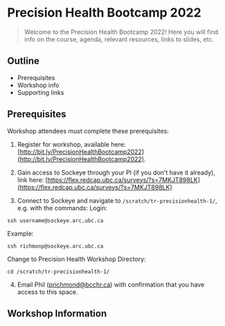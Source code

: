 # Precision Health Bootcamp 2022

> Welcome to the Precision Health Bootcamp 2022! Here you will find info on the course, agenda, relevant resources, links to slides, etc.

## Outline
- Prerequisites
- Workshop info
- Supporting links


## Prerequisites
Workshop attendees must complete these prerequisites:
1. Register for workshop, available here: [http://bit.ly/PrecisionHealthBootcamp2022](http://bit.ly/PrecisionHealthBootcamp2022).

2. Gain access to Sockeye through your PI (if you don't have it already), link here: [https://flex.redcap.ubc.ca/surveys/?s=7MKJT898LK](https://flex.redcap.ubc.ca/surveys/?s=7MKJT898LK)

3. Connect to Sockeye and navigate to ```/scratch/tr-precisionhealth-1/```, e.g. with the commands:
Login:
```
ssh username@sockeye.arc.ubc.ca
```
Example:
```
ssh richmonp@sockeye.arc.ubc.ca
```
Change to Precision Health Workshop Directory:
```
cd /scratch/tr-precisionhealth-1/
```

4. Email Phil (prichmond@bcchr.ca) with confirmation that you have access to this space.

## Workshop Information





